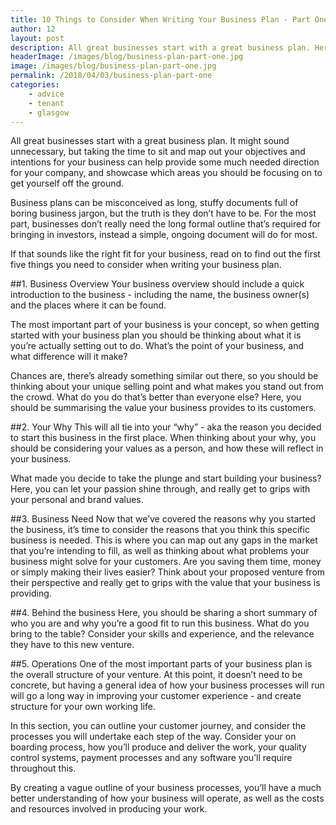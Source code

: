 ```yaml
---
title: 10 Things to Consider When Writing Your Business Plan - Part One
author: 12
layout: post
description: All great businesses start with a great business plan. Here is part one to a guide on getting your business plan together
headerImage: /images/blog/business-plan-part-one.jpg
image: /images/blog/business-plan-part-one.jpg
permalink: /2018/04/03/business-plan-part-one
categories:  
    - advice
    - tenant
    - glasgow
---
```

All great businesses start with a great business plan. It might sound unnecessary, but taking the time to sit and map out your objectives and intentions for your business can help provide some much needed direction for your company, and showcase which areas you should be focusing on to get yourself off the ground.

Business plans can be misconceived as long, stuffy documents full of boring business jargon, but the truth is they don’t have to be. For the most part, businesses don’t really need the long formal outline that’s required for bringing in investors, instead a simple, ongoing document will do for most.

If that sounds like the right fit for your business, read on to find out the first five things you need to consider when writing your business plan.

##1. Business Overview 
Your business overview should include a quick introduction to the business - including the name, the business owner(s) and the places where it can be found.

The most important part of your business is your concept, so when getting started with your business plan you should be thinking about what it is you’re actually setting out to do. What’s the point of your business, and what difference will it make?

Chances are, there’s already something similar out there, so you should be thinking about your unique selling point and what makes you stand out from the crowd. What do you do that’s better than everyone else? Here, you should be summarising the value your business provides to its customers.

##2. Your Why
This will all tie into your “why” - aka the reason you decided to start this business in the first place. When thinking about your why, you should be considering your values as a person, and how these will reflect in your business. 

What made you decide to take the plunge and start building your business? Here, you can let your passion shine through, and really get to grips with your personal and brand values.

##3. Business Need 
Now that we’ve covered the reasons why you started the business, it’s time to consider the reasons that you think this specific business is needed. This is where you can map out any gaps in the market that you’re intending to fill, as well as thinking about what problems your business might solve for your customers. Are you saving them time, money or simply making their lives easier? Think about your proposed venture from their perspective and really get to grips with the value that your business is providing.

##4. Behind the business
Here, you should be sharing a short summary of who you are and why you’re a good fit to run this business. What do you bring to the table? Consider your skills and experience, and the relevance they have to this new venture. 

##5. Operations
One of the most important parts of your business plan is the overall structure of your venture. At this point, it doesn’t need to be concrete, but having a general idea of how your business processes will run will go a long way in improving your customer experience - and create structure for your own working life.

In this section, you can outline your customer journey, and consider the processes you will undertake each step of the way. Consider your on boarding process, how you’ll produce and deliver the work, your quality control systems, payment processes and any software you’ll require throughout this. 

By creating a vague outline of your business processes, you’ll have a much better understanding of how your business will operate, as well as the costs and resources involved in producing your work.
